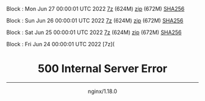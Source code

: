 Block : Mon Jun 27 00:00:01 UTC 2022 [7z](https://transfer.sh/CO9n9W/bootstrap.dat.20220627.7z) (624M) [zip](https://transfer.sh/lS74Mc/bootstrap.dat.20220627.zip) (672M) [SHA256](https://transfer.sh/kUhOKp/sha256.txt)

Block : Sun Jun 26 00:00:01 UTC 2022 [7z](https://transfer.sh/xzvcjF/bootstrap.dat.20220626.7z) (624M) [zip](https://transfer.sh/3pwuVz/bootstrap.dat.20220626.zip) (672M) [SHA256](https://transfer.sh/A6jV9d/sha256.txt)

Block : Sat Jun 25 00:00:01 UTC 2022 [7z](https://transfer.sh/hQ47Rb/bootstrap.dat.20220625.7z) (624M) [zip](https://transfer.sh/lb1ENW/bootstrap.dat.20220625.zip) (672M) [SHA256](https://transfer.sh/RAN62Q/sha256.txt)

Block : Fri Jun 24 00:00:01 UTC 2022 [7z](<html>
<head><title>500 Internal Server Error</title></head>
<body>
<center><h1>500 Internal Server Error</h1></center>
<hr><center>nginx/1.18.0</center>
</body>
